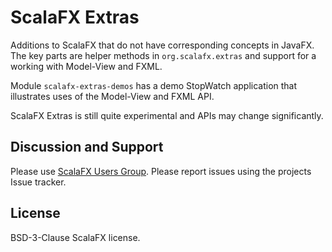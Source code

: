 ScalaFX Extras
==============

Additions to ScalaFX that do not have corresponding concepts in JavaFX. The key parts are helper methods in `org.scalafx.extras` and support for a working with Model-View and FXML.

Module `scalafx-extras-demos` has a demo StopWatch application that illustrates uses of the Model-View and FXML API.


ScalaFX Extras is still quite experimental and APIs may change significantly.


Discussion and Support
----------------------

Please use [ScalaFX Users Group](https://groups.google.com/forum/#!forum/scalafx-users). Please report issues using the projects Issue tracker.


License
-------

BSD-3-Clause ScalaFX license.